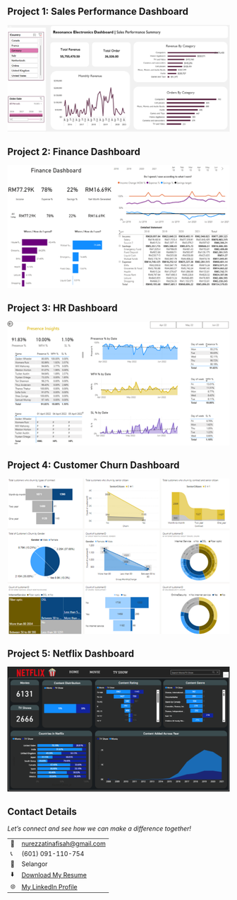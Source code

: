

<!--Section 1: List 3-4 key projects-->
## Project 1: Sales Performance Dashboard

![image](Sales-Dashboard.png)

## Project 2: Finance Dashboard

![image](Finance-Dashboard.png)

## Project 3: HR Dashboard

![image](HR-Dashboard.png)

## Project 4: Customer Churn Dashboard

![image](Telco-Dashboard.png)

## Project 5: Netflix Dashboard

![image](Netflix-dashboard.png)



## Contact Details

*Let’s connect and see how we can make a difference together!*
<table>
  <tbody>
    <tr>
      <td>📧</td>
      <td><a href="mailto:nurezzatinafisah@gmail.com">nurezzatinafisah@gmail.com</a></td>
    </tr>
    <tr>
      <td>📞</td>
      <td>(601) 091-110-754</td>
    </tr>
    <tr>
      <td>📍</td>
      <td>Selangor</td>
    </tr>
    <tr>
      <td>⬇️</td>
      <td><a href="Resume-Nur-Ezzati-Full.pdf">Download My Resume</a></td>
    </tr>
    <tr>
      <td>🌐</td>
      <td><a href="www.linkedin.com/in/nur-ezzati-nafisah">My LinkedIn Profile</a></td>
    </tr>
  </tbody>
</table>
